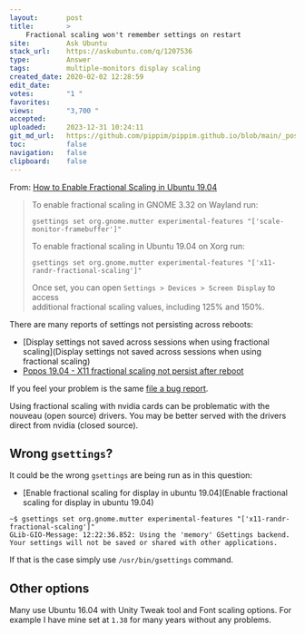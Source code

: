 ```yaml
---
layout:       post
title:        >
    Fractional scaling won't remember settings on restart
site:         Ask Ubuntu
stack_url:    https://askubuntu.com/q/1207536
type:         Answer
tags:         multiple-monitors display scaling
created_date: 2020-02-02 12:28:59
edit_date:    
votes:        "1 "
favorites:    
views:        "3,700 "
accepted:     
uploaded:     2023-12-31 10:24:11
git_md_url:   https://github.com/pippim/pippim.github.io/blob/main/_posts/2020/2020-02-02-Fractional-scaling-won_t-remember-settings-on-restart.md
toc:          false
navigation:   false
clipboard:    false
---
```


From: [How to Enable Fractional Scaling in Ubuntu 19.04][1]

> To enable fractional scaling in GNOME 3.32 on Wayland run:  
>   
>     gsettings set org.gnome.mutter experimental-features "['scale-monitor-framebuffer']"  
>   
> To enable fractional scaling in Ubuntu 19.04 on Xorg run:  
>   
>     gsettings set org.gnome.mutter experimental-features "['x11-randr-fractional-scaling']"  
>   
> Once set, you can open `Settings > Devices > Screen Display` to access  
> additional fractional scaling values, including 125% and 150%.  

There are many reports of settings not persisting across reboots:

- [Display settings not saved across sessions when using fractional scaling](Display settings not saved across sessions when using fractional scaling)
- [Popos 19.04 - X11 fractional scaling not persist after reboot][2]

If you feel your problem is the same [file a bug report][3].

Using fractional scaling with nvidia cards can be problematic with the nouveau (open source) drivers. You may be better served with the drivers direct from nvidia (closed source).

## Wrong `gsettings`?

It could be the wrong `gsettings` are being run as in this question:

- [Enable fractional scaling for display in ubuntu 19.04](Enable fractional scaling for display in ubuntu 19.04)


``` 
~$ gsettings set org.gnome.mutter experimental-features "['x11-randr-fractional-scaling']"
GLib-GIO-Message: 12:22:36.852: Using the 'memory' GSettings backend.  Your settings will not be saved or shared with other applications.
```

If that is the case simply use `/usr/bin/gsettings` command.

## Other options

Many use Ubuntu 16.04 with Unity Tweak tool and Font scaling options. For example I have mine set at `1.38` for many years without any problems.

  [1]: https://www.omgubuntu.co.uk/2019/06/enable-fractional-scaling-ubuntu-19-04
  [2]: https://www.reddit.com/r/pop_os/comments/clui9o/popos_1904_x11_fractional_scaling_not_persist/
  [3]: https://help.ubuntu.com/stable/ubuntu-help/report-ubuntu-bug.html.en
